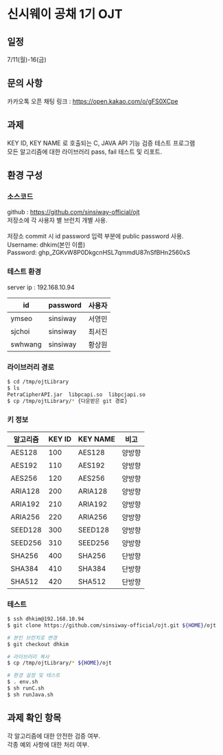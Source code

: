# 신시웨이 공채 1기 OJT

## 일정

7/11(월)-16(금)

## 문의 사항

카카오톡 오픈 채팅 링크 : https://open.kakao.com/o/gFS0XCpe

## 과제

KEY ID, KEY NAME 로 호출되는 C, JAVA API 기능 검증 테스트 프로그램<br>
모든 알고리즘에 대한 라이브러리 pass, fail 테스트 및 리포트.

## 환경 구성

### 소스코드

github : https://github.com/sinsiway-official/ojt<br>
저장소에 각 사용자 별 브런치 개별 사용.<br>
<br>
저장소 commit 시 id password 입력 부분에 public password 사용.<br>
Username: dhkim(본인 이름)<br>
Password: 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<br>

### 테스트 환경

server ip : 192.168.10.94

| id      | password | 사용자 |
| ------- | -------- | ------ |
| ymseo   | sinsiway | 서영민 |
| sjchoi  | sinsiway | 최서진 |
| swhwang | sinsiway | 황상원 |

### 라이브러리 경로

```bash
$ cd /tmp/ojtLibrary
$ ls
PetraCipherAPI.jar  libpcapi.so  libpcjapi.so
$ cp /tmp/ojtLibrary/* {다운받은 git 경로}
```

### 키 정보

| 알고리즘 | KEY ID | KEY NAME | 비고   |
| -------- | ------ | -------- | ------ |
| AES128   | 100    | AES128   | 양방향 |
| AES192   | 110    | AES192   | 양방향 |
| AES256   | 120    | AES256   | 양방향 |
| ARIA128  | 200    | ARIA128  | 양방향 |
| ARIA192  | 210    | ARIA192  | 양방향 |
| ARIA256  | 220    | ARIA256  | 양방향 |
| SEED128  | 300    | SEED128  | 양방향 |
| SEED256  | 310    | SEED256  | 양방향 |
| SHA256   | 400    | SHA256   | 단방향 |
| SHA384   | 410    | SHA384   | 단방향 |
| SHA512   | 420    | SHA512   | 단방향 |

### 테스트

```bash
$ ssh dhkim@192.168.10.94
$ git clone https://github.com/sinsiway-official/ojt.git ${HOME}/ojt

# 본인 브런치로 변경
$ git checkout dhkim

# 라이브러리 복사
$ cp /tmp/ojtLibrary/* ${HOME}/ojt

# 환경 설정 및 테스트
$ . env.sh
$ sh runC.sh
$ sh runJava.sh
```

## 과제 확인 항목

각 알고리즘에 대한 안전한 검증 여부.<br>
각종 예외 사항에 대한 처리 여부.
